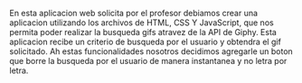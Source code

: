 En esta aplicacion web solicita por el profesor debiamos crear una aplicacion utilizando los archivos de HTML, CSS Y JavaScript, que nos permita poder realizar la busqueda gifs atravez de la API  de Giphy. Esta aplicacion recibe un criterio de busqueda por el usuario y obtendra el gif solicitado. Ah estas funcionalidades nosotros decidimos agregarle un boton que borre la busqueda por el usuario de manera instantanea y no letra por letra.